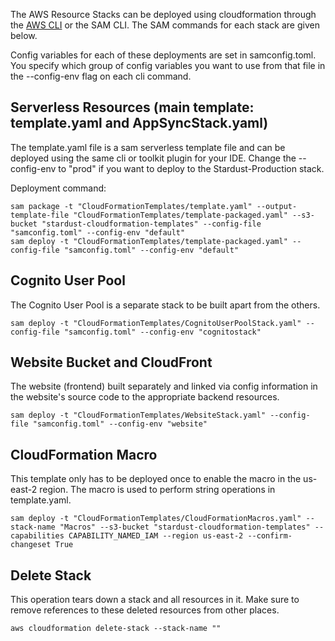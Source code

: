 The AWS Resource Stacks can be deployed using cloudformation through the [AWS CLI](https://docs.aws.amazon.com/cli/latest/reference/cloudformation/deploy/index.html) or the SAM CLI. The SAM commands for each stack are given below.

Config variables for each of these deployments are set in samconfig.toml. You specify which group of config variables you want to use from that file in the --config-env flag on each cli command.

## Serverless Resources (main template: template.yaml and AppSyncStack.yaml)
The template.yaml file is a sam serverless template file and can be deployed using the same cli or toolkit plugin for
 your IDE. Change the --config-env to "prod" if you want to deploy to the Stardust-Production stack.
 
Deployment command:
```
sam package -t "CloudFormationTemplates/template.yaml" --output-template-file "CloudFormationTemplates/template-packaged.yaml" --s3-bucket "stardust-cloudformation-templates" --config-file "samconfig.toml" --config-env "default"
sam deploy -t "CloudFormationTemplates/template-packaged.yaml" --config-file "samconfig.toml" --config-env "default"
```

## Cognito User Pool
The Cognito User Pool is a separate stack to be built apart from the others.
```
sam deploy -t "CloudFormationTemplates/CognitoUserPoolStack.yaml" --config-file "samconfig.toml" --config-env "cognitostack"
```

## Website Bucket and CloudFront
The website (frontend) built separately and linked via config information in the website's source code to the appropriate backend resources.
```
sam deploy -t "CloudFormationTemplates/WebsiteStack.yaml" --config-file "samconfig.toml" --config-env "website"
```


## CloudFormation Macro
This template only has to be deployed once to enable the macro in the us-east-2 region. The macro is used to perform string operations in template.yaml.
```
sam deploy -t "CloudFormationTemplates/CloudFormationMacros.yaml" --stack-name "Macros" --s3-bucket "stardust-cloudformation-templates" --capabilities CAPABILITY_NAMED_IAM --region us-east-2 --confirm-changeset True
```


## Delete Stack
This operation tears down a stack and all resources in it. Make sure to remove references to these deleted resources from other places.
```
aws cloudformation delete-stack --stack-name ""
```
